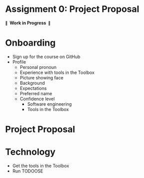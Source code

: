 # Assignment 0: Project Proposal

**<small>🚧</small>  Work in Progress  <small>🚧</small>**

# Onboarding

- Sign up for the course on GitHub
- Profile
  - Personal pronoun
  - Experience with tools in the Toolbox
  - Picture showing face
  - Background
  - Expectations
  - Preferred name
  - Confidence level
    - Software engineering
    - Tools in the Toolbox

# Project Proposal

# Technology

- Get the tools in the Toolbox
- Run TODOOSE
